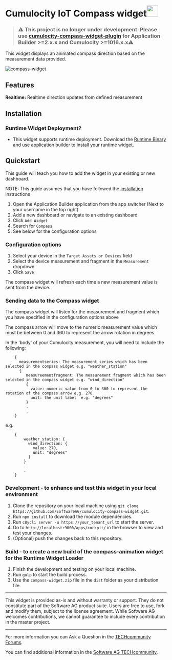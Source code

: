 ﻿# Cumulocity IoT Compass widget[<img width="35" src="https://user-images.githubusercontent.com/67993842/97668428-f360cc80-1aa7-11eb-8801-da578bda4334.png"/>](https://github.com/SoftwareAG/cumulocity-compass-widget/releases/download/v1.0.3/compass-widget-1.0.3.zip)

> ### ⚠️ This project is no longer under development. Please use [cumulocity-compass-widget-plugin](https://github.com/SoftwareAG/cumulocity-compass-widget-plugin) for Application Builder >=2.x.x and Cumulocity >=1016.x.x⚠️


This widget displays an animated compass direction based on the measurement data provided.

![compass-widget](https://user-images.githubusercontent.com/99970126/169800960-2ebf6492-a107-47ff-910e-1aaf635559de.PNG)

## Features

**Realtime:** Realtime direction updates from defined measurement


## Installation

### Runtime Widget Deployment?

* This widget supports runtime deployment. Download the [Runtime Binary](https://github.com/SoftwareAG/cumulocity-compass-widget/releases/download/v1.0.3/compass-widget-1.0.3.zip) and use application builder to install your runtime widget.


## Quickstart
This guide will teach you how to add the widget in your existing or new dashboard.

NOTE: This guide assumes that you have followed the [installation](https://github.com/SoftwareAG/cumulocity-runtime-widget-loader) instructions

1. Open the Application Builder application from the app switcher (Next to your username in the top right)
2. Add a new dashboard or navigate to an existing dashboard
3. Click `Add Widget`
4. Search for `Compass`
5. See below for the configuration options

### Configuration options

1. Select your device in the `Target Assets or Devices` field
2. Select the device measurement and fragment in the `Measurement` dropdown
3. Click `Save`

The compass widget will refresh each time a new measurement value is sent from the device.

### Sending data to the Compass widget
The compass widget will listen for the measurement and fragment which you have specified in the configuration options above

The compass arrow will move to the numeric measurement value which must be between 0 and 360 to represent the arrow rotation in degrees.

In the 'body' of your Cumulocity measurement, you will need to include the following: 
	
	    {  
	      measurementseries: The measurement series which has been selected in the compass widget e.g. "weather_station" 
          {
             measureementfragment: The measurement fragment which has been selected in the compass widget e.g. "wind_direction"  
	         {
	           value: numeric value from 0 to 360 to represent the rotation of the compass arrow e.g. 270
	           unit: the unit label  e.g. "degrees"
             }
	         .
	         .
	    }

   e.g. 

	    {
	        weather_station: { 
	          wind_direction: {
	            value: 270,
	            unit: "degrees"
	          }
	        }  
	        .
	        .
	    }
	    
### Development - to enhance and test this widget in your local environment
1. Clone the repository on your local machine using `git clone https://github.com/SoftwareAG/cumulocity-compass-widget.git`.
2. Run `npm install` to download the module dependencies.
3. Run `c8ycli server -u https://your_tenant_url` to start the server.
4. Go to `http://localhost:9000/apps/cockpit/` in the browser to view and test your changes.
5. (Optional) push the changes back to this repository.

### Build - to create a new build of the compass-animation widget for the Runtime Widget Loader
1. Finish the development and testing on your local machine.
2. Run `gulp` to start the build process.
3. Use the `compass-widget.zip` file in the `dist` folder as your distribution file.

------------------------------

This widget is provided as-is and without warranty or support. They do not constitute part of the Software AG product suite. Users are free to use, fork and modify them, subject to the license agreement. While Software AG welcomes contributions, we cannot guarantee to include every contribution in the master project.
_____________________
For more information you can Ask a Question in the [TECHcommunity Forums](https://tech.forums.softwareag.com/tags/c/forum/1/Cumulocity-IoT).

You can find additional information in the [Software AG TECHcommunity](https://tech.forums.softwareag.com/tag/Cumulocity-IoT).


